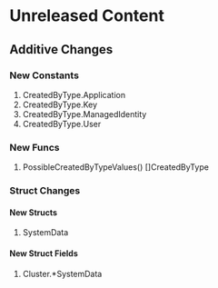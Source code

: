 # Unreleased Content

## Additive Changes

### New Constants

1. CreatedByType.Application
1. CreatedByType.Key
1. CreatedByType.ManagedIdentity
1. CreatedByType.User

### New Funcs

1. PossibleCreatedByTypeValues() []CreatedByType

### Struct Changes

#### New Structs

1. SystemData

#### New Struct Fields

1. Cluster.*SystemData
